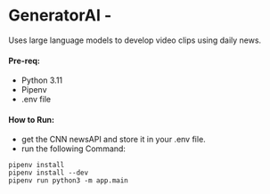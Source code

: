 # GeneratorAI - 
Uses large language models to develop video clips using daily news.

#### Pre-req:
- Python 3.11
- Pipenv
- .env file 

#### How to Run: 
- get the CNN newsAPI and store it in your .env file.
- run the following Command:

``` shell
pipenv install
pipenv install --dev
pipenv run python3 -m app.main
```
